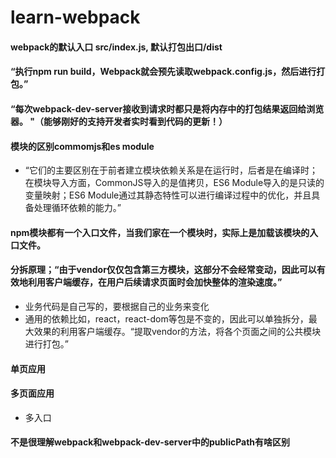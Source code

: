 # learn-webpack

#### webpack的默认入口 src/index.js, 默认打包出口/dist
#### “执行npm run build，Webpack就会预先读取webpack.config.js，然后进行打包。”
#### “每次webpack-dev-server接收到请求时都只是将内存中的打包结果返回给浏览器。 "（能够刚好的支持开发者实时看到代码的更新！）

#### 模块的区别commomjs和es module
- “它们的主要区别在于前者建立模块依赖关系是在运行时，后者是在编译时；在模块导入方面，CommonJS导入的是值拷贝，ES6 Module导入的是只读的变量映射；ES6 Module通过其静态特性可以进行编译过程中的优化，并且具备处理循环依赖的能力。”


#### npm模块都有一个入口文件，当我们家在一个模块时，实际上是加载该模块的入口文件。

#### 分拆原理；“由于vendor仅仅包含第三方模块，这部分不会经常变动，因此可以有效地利用客户端缓存，在用户后续请求页面时会加快整体的渲染速度。” 
- 业务代码是自己写的，要根据自己的业务来变化
- 通用的依赖比如，react，react-dom等包是不变的，因此可以单独拆分，最大效果的利用客户端缓存。“提取vendor的方法，将各个页面之间的公共模块进行打包。”

#### 单页应用
#### 多页面应用
- 多入口

#### 不是很理解webpack和webpack-dev-server中的publicPath有啥区别